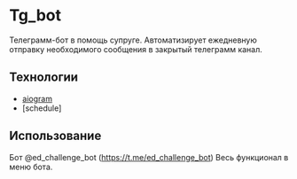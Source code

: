 # Tg_bot
Телеграмм-бот в помощь супруге. Автоматизирует ежедневную отправку необходимого сообщения в закрытый телеграмм канал.

## Технологии
- [aiogram](https://aiogram.dev/)
- [schedule]

## Использование
Бот @ed_challenge_bot (https://t.me/ed_challenge_bot)
Весь функционал в меню бота.
